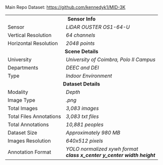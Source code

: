 Main Repo Dataset: https://github.com/kennedyk1/MID-3K

<table>
    <tr><td colspan="2" align="center"><b>Sensor Info</b></td></tr>
    <tr><td>Sensor</td><td><em>LiDAR OUSTER OS1-64-U</em></td></tr>
    <tr><td>Vertical Resolution</td><td><em>64 channels</em></td></tr>
    <tr><td>Horizontal Resolution</td><td><em>2048 points</em></td></tr>
    <tr><td colspan="2" align="center"><b>Scene Details</b></td></tr>
    <tr><td>University</td><td><em>University of Coimbra, Polo II Campus</em></td></tr>
    <tr><td>Departments</td><td><em>DEEC and DEI</em></td></tr>
    <tr><td>Type</td><td><em>Indoor Environment</em></td></tr>
    <tr><td colspan="2" align="center"><b>Dataset Details</b></td></tr>
    <tr><td>Modality</td><td><em>Depth</em></td></tr>
    <tr><td>Image Type</td><td><em>.png</em></td></tr>
    <tr><td>Total Images</td><td><em>3,083 images</em></td></tr>
    <tr><td>Total Files Annotations</td><td><em>3,083 txt files</em></td></tr>
    <tr><td>Total Annotations</td><td><em>10,881 peoples</em></td></tr>
    <tr><td>Dataset Size</td><td><em>Approximately 980 MB</em></td></tr>
    <tr><td>Images Resolution</td><td><em>640x512 pixels</em></td></tr>
    <tr><td>Annotation Format</td><td><em>YOLO normalized xywh format<BR><b>class x_center y_center width height</b></em></td></tr>
</table>
